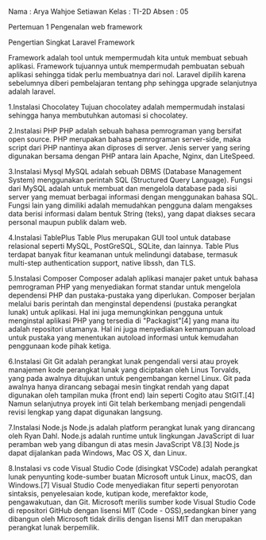Nama  : Arya Wahjoe Setiawan
Kelas   : TI-2D
Absen : 05

Pertemuan 1
Pengenalan web framework

Pengertian Singkat Laravel Framework

Framework adalah tool untuk mempermudah kita untuk membuat sebuah aplikasi. Framework tujuannya untuk mempermudah pembuatan sebuah aplikasi sehingga tidak perlu membuatnya dari  nol. Laravel dipilih karena sebelumnya diberi pembelajaran tentang php sehingga upgrade selanjutnya adalah laravel.

1.Instalasi Chocolatey
Tujuan chocolatey adalah mempermudah instalasi sehingga hanya membutuhkan automasi si chocolatey. 

2.Instalasi PHP
PHP adalah sebuah bahasa pemrograman yang bersifat open source. PHP merupakan bahasa pemrograman server-side, maka script dari PHP nantinya akan diproses di server. Jenis server yang sering digunakan bersama dengan PHP antara lain Apache, Nginx, dan LiteSpeed. 

3.Instalasi Mysql
MySQL adalah sebuah DBMS (Database Management System) menggunakan perintah SQL (Structured Query Language). Fungsi dari MySQL adalah untuk membuat dan mengelola database pada sisi server yang memuat berbagai informasi dengan menggunakan bahasa SQL. Fungsi lain yang dimiliki adalah memudahkan pengguna dalam mengakses data berisi informasi dalam bentuk String (teks), yang dapat diakses secara personal maupun publik dalam web. 

4.Instalasi TablePlus
Table Plus merupakan GUI tool untuk database relasional seperti MySQL, PostGreSQL, SQLite, dan lainnya. Table Plus terdapat banyak fitur keamanan untuk melindungi database, termasuk multi-step authentication support, native libssh, dan TLS. 

5.Instalasi Composer
Composer adalah aplikasi manajer paket untuk bahasa pemrograman PHP yang menyediakan format standar untuk mengelola dependensi PHP dan pustaka-pustaka yang diperlukan. Composer berjalan melalui baris perintah dan menginstal dependensi (pustaka perangkat lunak) untuk aplikasi. Hal ini juga memungkinkan pengguna untuk menginstal aplikasi PHP yang tersedia di "Packagist"[4] yang mana itu adalah repositori utamanya. Hal ini juga menyediakan kemampuan autoload untuk pustaka yang menentukan autoload informasi untuk kemudahan penggunaan kode pihak ketiga.

6.Instalasi Git
Git adalah perangkat lunak pengendali versi atau proyek manajemen kode perangkat lunak yang diciptakan oleh Linus Torvalds, yang pada awalnya ditujukan untuk pengembangan kernel Linux. Git pada awalnya hanya dirancang sebagai mesin tingkat rendah yang dapat digunakan oleh tampilan muka (front end) lain seperti Cogito atau StGIT.[4] Namun selanjutnya proyek inti Git telah berkembang menjadi pengendali revisi lengkap yang dapat digunakan langsung.



7.Instalasi Node.js
Node.js adalah platform perangkat lunak yang dirancang oleh Ryan Dahl. Node.js adalah runtime untuk lingkungan JavaScript di luar peramban web yang dibangun di atas mesin JavaScript V8.[3] Node.js dapat dijalankan pada Windows, Mac OS X, dan Linux. 

8.Instalasi vs code
Visual Studio Code (disingkat VSCode) adalah perangkat lunak penyunting kode-sumber buatan Microsoft untuk Linux, macOS, dan Windows.[7] Visual Studio Code menyediakan fitur seperti penyorotan sintaksis, penyelesaian kode, kutipan kode, merefaktor kode, pengawakutuan, dan Git. Microsoft merilis sumber kode Visual Studio Code di repositori GitHub dengan lisensi MIT (Code - OSS),sedangkan biner yang dibangun oleh Microsoft tidak dirilis dengan lisensi MIT dan merupakan perangkat lunak berpemilik.




